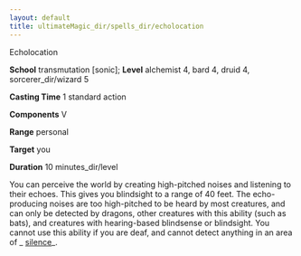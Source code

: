 ```yaml
---
layout: default
title: ultimateMagic_dir/spells_dir/echolocation
---
```

Echolocation

**School** transmutation [sonic]; **Level** alchemist 4, bard 4, druid 4, sorcerer_dir/wizard 5

**Casting Time** 1 standard action

**Components** V

**Range** personal

**Target** you

**Duration** 10 minutes_dir/level

You can perceive the world by creating high-pitched noises and listening to their echoes. This gives you blindsight to a range of 40 feet. The echo-producing noises are too high-pitched to be heard by most creatures, and can only be detected by dragons, other creatures with this ability (such as bats), and creatures with hearing-based blindsense or blindsight. You cannot use this ability if you are deaf, and cannot detect anything in an area of _ [silence](../../spells_dir/silence#_silence)_.

